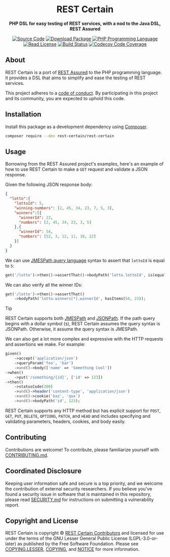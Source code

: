 <h1 align="center">REST Certain</h1>

<p align="center">
    <strong>PHP DSL for easy testing of REST services, with a nod to the Java DSL, REST Assured</strong>
</p>

<p align="center">
    <a href="https://github.com/rest-certain/rest-certain"><img src="https://img.shields.io/badge/source-rest--certain/rest--certain-blue.svg?style=flat-square" alt="Source Code"></a>
    <a href="https://packagist.org/packages/rest-certain/rest-certain"><img src="https://img.shields.io/packagist/v/rest-certain/rest-certain.svg?style=flat-square&label=release" alt="Download Package"></a>
    <a href="https://php.net"><img src="https://img.shields.io/packagist/php-v/rest-certain/rest-certain.svg?style=flat-square&colorB=%238892BF" alt="PHP Programming Language"></a>
    <a href="https://github.com/rest-certain/rest-certain/blob/main/NOTICE"><img src="https://img.shields.io/packagist/l/rest-certain/rest-certain.svg?style=flat-square&colorB=darkcyan" alt="Read License"></a>
    <a href="https://github.com/rest-certain/rest-certain/actions/workflows/continuous-integration.yml"><img src="https://img.shields.io/github/actions/workflow/status/rest-certain/rest-certain/continuous-integration.yml?branch=main&style=flat-square&logo=github" alt="Build Status"></a>
    <a href="https://codecov.io/gh/rest-certain/rest-certain"><img src="https://img.shields.io/codecov/c/gh/rest-certain/rest-certain?label=codecov&logo=codecov&style=flat-square" alt="Codecov Code Coverage"></a>
</p>

## About

REST Certain is a port of [REST Assured](https://github.com/rest-assured/rest-assured)
to the PHP programming language. It provides a DSL that aims to simplify and ease
the testing of REST services.

This project adheres to a [code of conduct](CODE_OF_CONDUCT.md).
By participating in this project and its community, you are expected to
uphold this code.

## Installation

Install this package as a development dependency using [Composer](https://getcomposer.org).

``` bash
composer require --dev rest-certain/rest-certain
```

## Usage

Borrowing from the REST Assured project's examples, here's an example of how to
use REST Certain to make a `GET` request and validate a JSON response.

Given the following JSON response body:

``` json
{
  "lotto":{
    "lottoId": 5,
    "winning-numbers": [2, 45, 34, 23, 7, 5, 3],
    "winners":[{
      "winnerId": 23,
      "numbers": [2, 45, 34, 23, 3, 5]
    },{
      "winnerId": 54,
      "numbers": [52, 3, 12, 11, 18, 22]
    }]
  }
}
```

We can use [JMESPath query language](https://jmespath.org) syntax to assert that
`lottoId` is equal to `5`:

``` php
get('/lotto')->then()->assertThat()->bodyPath('lotto.lottoId', is(equalTo(5)));
```

We can also verify all the winner IDs:

``` php
get('/lotto')->then()->assertThat()
    ->bodyPath('lotto.winners[*].winnerId', hasItems(54, 23));
```

> [!TIP]
> REST Certain supports both [JMESPath](https://jmespath.org) and
> [JSONPath](https://www.rfc-editor.org/rfc/rfc9535). If the path query begins
> with a dollar symbol (`$`), REST Certain assumes the query syntax is JSONPath.
> Otherwise, it assume the query syntax is JMESPath.

We can also get a lot more complex and expressive with the HTTP requests and
assertions we make. For example:

```php
given()
    ->accept('application/json')
    ->queryParam('foo', 'bar')
    ->and()->body(['name' => 'Something Cool'])
->when()
    ->put('/something/{id}', ['id' => 123])
->then()
    ->statusCode(200)
    ->and()->header('content-type', 'application/json')
    ->and()->cookie('baz', 'qux')
    ->and()->bodyPath('id', 123);
```

REST Certain supports any HTTP method but has explicit support for `POST`, `GET`,
`PUT`, `DELETE`, `OPTIONS`, `PATCH`, and `HEAD` and includes specifying and
validating parameters, headers, cookies, and body easily.

## Contributing

Contributions are welcome! To contribute, please familiarize yourself with
[CONTRIBUTING.md](CONTRIBUTING.md).

## Coordinated Disclosure

Keeping user information safe and secure is a top priority, and we welcome the
contribution of external security researchers. If you believe you've found a
security issue in software that is maintained in this repository, please read
[SECURITY.md](SECURITY.md) for instructions on submitting a vulnerability report.

## Copyright and License

REST Certain is copyright © [REST Certain Contributors](https://rest-certain.dev)
and licensed for use under the terms of the GNU Lesser General Public License
(LGPL-3.0-or-later) as published by the Free Software Foundation. Please see
[COPYING.LESSER](COPYING.LESSER), [COPYING](COPYING), and [NOTICE](NOTICE) for
more information.


